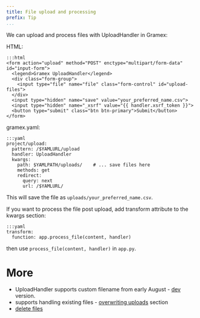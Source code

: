 ```yaml
---
title: File upload and processing
prefix: Tip
...
```


We can upload and process files with UploadHandler in Gramex:

HTML:

    :::html
    <form action="upload" method="POST" enctype="multipart/form-data" id="input-form">
      <legend>Gramex UploadHandler</legend>
      <div class="form-group">
        <input type="file" name="file" class="form-control" id="upload-files">
      </div>
      <input type="hidden" name="save" value="your_preferred_name.csv">
      <input type="hidden" name="_xsrf" value="{{ handler.xsrf_token }}">
      <button type="submit" class="btn btn-primary">Submit</button>
    </form>

gramex.yaml:

    :::yaml
    project/upload:
      pattern: /$YAMLURL/upload
      handler: UploadHandler
      kwargs:
        path: $YAMLPATH/uploads/    # ... save files here
        methods: get
        redirect:
          query: next
          url: /$YAMLURL/

This will save the file as `uploads/your_preferred_name.csv`.

If you want to process the file post upload, add transform attribute to the kwargs section:

    :::yaml
    transform:
      function: app.process_file(content, handler)

then use `process_file(content, handler)` in `app.py`.

More
====

- UploadHandler supports custom filename from early August - [dev](https://code.gramener.com/s.anand/gramex/tree/dev) version.
- supports handling existing files - [overwriting uploads](../uploadhandler/#overwriting-uploads) section
- [delete files](../uploadhandler/#upload-deletion)

